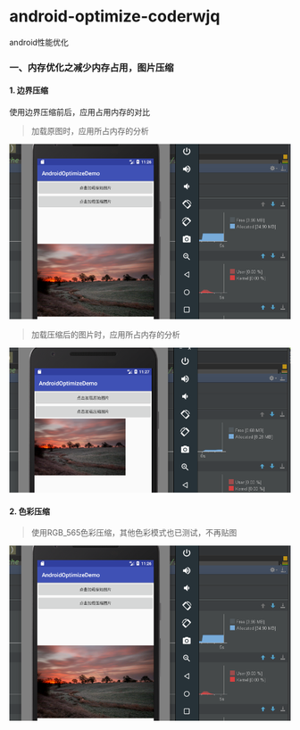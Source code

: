 # android-optimize-coderwjq
android性能优化



### 一、内存优化之减少内存占用，图片压缩

#### 1. 边界压缩

使用边界压缩前后，应用占用内存的对比

> 加载原图时，应用所占内存的分析

![01-加载原图后的内存占用](images\图片加载优化\03-加载原图使用RGB_565色彩压缩.png)

> 加载压缩后的图片时，应用所占内存的分析

![02-加载压缩后的内存占用](images\图片加载优化\02-加载压缩后的内存占用.png)

#### 2. 色彩压缩

> 使用RGB_565色彩压缩，其他色彩模式也已测试，不再贴图

![03-加载原图使用RGB_565色彩压缩](images\图片加载优化\03-加载原图使用RGB_565色彩压缩.png)